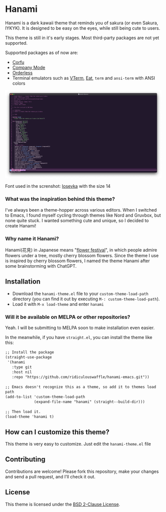 # Hanami
Hanami is a dark kawaii theme that reminds you of sakura (or even Sakura, IYKYK). It is designed to be easy on the eyes, while still being cute to users. 

This theme is still in it's early stages. Most third-party packages are not yet supported.

Supported packages as of now are:
- [Corfu](https://github.com/minad/corfu)
- [Company Mode](https://github.com/company-mode/company-mode)
- [Orderless](https://github.com/oantolin/orderless)
- Terminal emulators such as [VTerm](https://github.com/akermu/emacs-libvterm), [Eat](https://codeberg.org/akib/emacs-eat), `term` and `ansi-term` with ANSI colors

![Hanami preview](./theme-preview.png)

Font used in the screnshot: [Iosevka](https://github.com/be5invis/Iosevka) with the size 14

### What was the inspiration behind this theme?
I've always been a theme-hopper across various editors. When I switched to Emacs, I found myself cycling through themes like Nord and Gruvbox, but none quite stuck. I wanted something cute and unique, so I decided to create Hanami!

### Why name it Hanami?
Hanami(花見) in Japanese means "[flower festival](https://en.wikipedia.org/wiki/Hanami)", in which people admire flowers under a tree, mostly cherry blossom flowers. Since the theme I use is inspired by cherry blossom flowers,
I named the theme Hanami after some brainstorming with ChatGPT.

## Installation

- Download the `hanami-theme.el` file to your `custom-theme-load-path` directory (you can find it out by executing `M-: custom-theme-load-path`).
- Load it with `M-x load-theme` and enter `hanami`

### Will it be available on MELPA or other repositories? 

Yeah. I will be submitting to MELPA soon to make installation even easier.

In the meanwhile, if you have `straight.el`, you can install the theme like this:
```elisp
;; Install the package
(straight-use-package
 '(hanami
   :type git
   :host nil
   :repo "https://github.com/ridiculouswaffle/hanami-emacs.git"))

;; Emacs doesn't recognize this as a theme, so add it to themes load path
(add-to-list 'custom-theme-load-path
             (expand-file-name "hanami" (straight--build-dir)))

;; Then load it.
(load-theme 'hanami t)
```

## How can I customize this theme?

This theme is very easy to customize. Just edit the `hanami-theme.el` file

## Contributing

Contributions are welcome! Please fork this repository, make your changes and send a pull request, and I'll check it out.

## License

This theme is licensed under the [BSD 2-Clause License](LICENSE).
